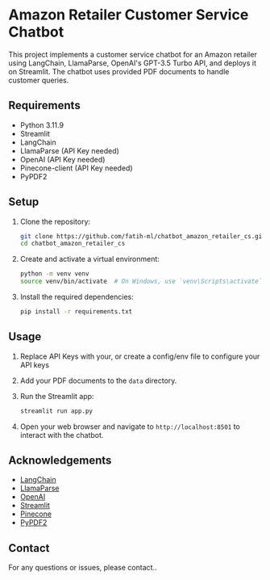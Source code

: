 # Amazon Retailer Customer Service Chatbot

This project implements a customer service chatbot for an Amazon retailer using LangChain, LlamaParse, OpenAI's GPT-3.5 Turbo API, and deploys it on Streamlit. The chatbot uses provided PDF documents to handle customer queries.

## Requirements

- Python 3.11.9
- Streamlit
- LangChain
- LlamaParse (API Key needed)
- OpenAI (API Key needed)
- Pinecone-client (API Key needed)
- PyPDF2

## Setup

1. Clone the repository:

   ```bash
   git clone https://github.com/fatih-ml/chatbot_amazon_retailer_cs.git
   cd chatbot_amazon_retailer_cs
   ```

2. Create and activate a virtual environment:

   ```bash
   python -m venv venv
   source venv/bin/activate  # On Windows, use `venv\Scripts\activate`
   ```

3. Install the required dependencies:
   ```bash
   pip install -r requirements.txt
   ```

## Usage

1. Replace API Keys with your, or create a config/env file to configure your API keys

2. Add your PDF documents to the `data` directory.

3. Run the Streamlit app:

   ```bash
   streamlit run app.py
   ```

4. Open your web browser and navigate to `http://localhost:8501` to interact with the chatbot.

## Acknowledgements

- [LangChain](https://github.com/hwchase17/langchain)
- [LlamaParse](https://github.com/example/llamaparse)
- [OpenAI](https://openai.com)
- [Streamlit](https://streamlit.io)
- [Pinecone](https://www.pinecone.io)
- [PyPDF2](https://pypdf2.readthedocs.io/en/latest/)

## Contact

For any questions or issues, please contact..
